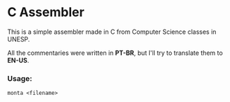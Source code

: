 # C Assembler
This is a simple assembler made in C from Computer Science classes in UNESP.

All the commentaries were written in **PT-BR**, but I'll try to translate them to **EN-US**.

### Usage:

  `monta <filename>`
